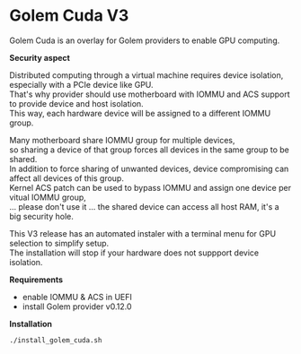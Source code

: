 # Golem Cuda V3

Golem Cuda is an overlay for Golem providers to enable GPU computing.

**Security aspect**

Distributed computing through a virtual machine requires device isolation, especially with a PCIe device like GPU.  
That's why provider should use motherboard with IOMMU and ACS support to provide device and host isolation.  
This way, each hardware device will be assigned to a different IOMMU group.  

Many motherboard share IOMMU group for multiple devices,  
so sharing a device of that group forces all devices in the same group to be shared.  
In addition to force sharing of unwanted devices, device compromising can affect all devices of this group.  
Kernel ACS patch can be used to bypass IOMMU and assign one device per vitual IOMMU group,  
 ... please don't use it ... the shared device can access all host RAM, it's a big security hole.  

This V3 release has an automated instaler with a terminal menu for GPU selection to simplify setup.  
The installation will stop if your hardware does not suppport device isolation.  

**Requirements**
- enable IOMMU & ACS in UEFI
- install Golem provider v0.12.0

**Installation**
``` 
./install_golem_cuda.sh
``` 
